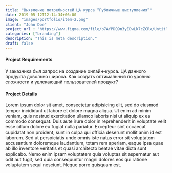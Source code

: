 ```yaml
---
title: "Выявление потребностей ЦА курса “Публичные выступления”"
date: 2019-05-12T12:14:34+06:00
image: "images/portfolio/item-2.png"
client: "John Doe"
project_url : "https://www.figma.com/file/b7AYPDQ9n3yEDwLk7cZCRx/Untitled?node-id=3%3A32&t=jgNFy8WQjfF3F9L8-0"
categories: ["branding"]
description: "This is meta description."
draft: false
---
```


#### Project Requirements

У заказчика был запрос на создание онлайн-курса. ЦА данного продукта довольно широка. 
Как создать оптимальный по уровню сложности и увлекающий пользователей продукт?


#### Project Details

Lorem ipsum dolor sit amet, consectetur adipisicing elit, sed do eiusmod tempor incididunt ut labore et
dolore magna aliqua. Ut enim ad minim veniam, quis nostrud exercitation ullamco laboris nisi ut aliquip ex
ea commodo consequat. Duis aute irure dolor in reprehenderit in voluptate velit esse cillum dolore eu fugiat
nulla pariatur. Excepteur sint occaecat cupidatat non proident, sunt in culpa qui officia deserunt mollit
anim id est laborum. Sed ut perspiciatis unde omnis iste natus error sit voluptatem accusantium doloremque
laudantium, totam rem aperiam, eaque ipsa quae ab illo inventore veritatis et quasi architecto beatae vitae
dicta sunt explicabo. Nemo enim ipsam voluptatem quia voluptas sit aspernatur aut odit aut fugit, sed quia
consequuntur magni dolores eos qui ratione voluptatem sequi nesciunt. Neque porro quisquam est.